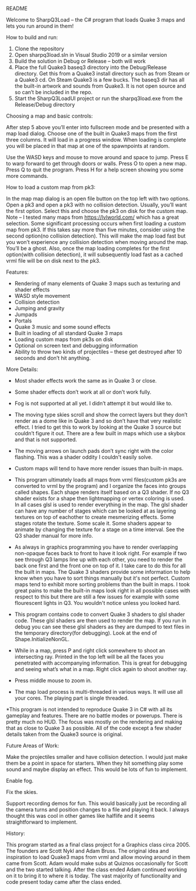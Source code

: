 README

Welcome to SharpQ3Load – the C# program that loads Quake 3 maps and lets you run around in them!

How to build and run:

1.	Clone the repository
2.	Open sharpq3load.sln in Visual Studio 2019 or a similar version
3.	Build the solution in Debug or Release – both will work
4.	Place the full Quake3 baseq3 directory into the Debug/Release directory. Get this from a Quake3 install directory such as from Steam or a Quake3 cd. On Steam Quake3 is a few bucks. The baseq3 dir has all the built-in artwork and sounds from Quake3. It is not open source and so can’t be included in the repo.
5.	Start the SharpQ3LoadUI project or run the sharpq3load.exe from the Release/Debug directory

Choosing a map and basic controls:

After step 5 above you’ll enter into fullscreen mode and be presented with a map load dialog. Choose one of the built in Quake3 maps from the first three columns. It will load in a progress window. When loading is complete you will be placed in that map at one of the spawnpoints at random. 

Use the WASD keys and mouse to move around and space to jump. Press E to warp forward to get through doors or walls. Press O to open a new map. Press Q to quit the program. Press H for a help screen showing you some more commands.

How to load a custom map from pk3:

In the map map dialog is an open file button on the top left with two options. Open a pk3 and open a pk3 with no collision detection. Usually, you’ll want the first option. Select this and choose the pk3 on disk for the custom map. Note – I tested many maps from https://lvlworld.com/ which has a great selection. Some significant processing occurs when first loading a custom map from pk3. If this takes say more than five minutes, consider using the second option(no collision detection). This will make the map load fast but you won’t experience any collision detection when moving around the map. You’ll be a ghost. Also, once the map loading completes for the first option(with collision detection), it will subsequently load fast as a cached vrml file will be on disk next to the pk3.

Features:

-	Rendering of many elements of Quake 3 maps such as texturing and shader effects
-	WASD style movement
-	Collision detection
-	Jumping and gravity
-	Jumpads
-	Portals
-	Quake 3 music and some sound effects
-	Built in loading of all standard Quake 3 maps
-	Loading custom maps from pk3s on disk
-	Optional on screen text and debugging information
-	Ability to throw two kinds of projectiles – these get destroyed after 10 seconds and don’t hit anything. 

More Details:

-	Most shader effects work the same as in Quake 3 or close.

-	Some shader effects don’t work at all or don’t work fully. 

-	Fog is not supported at all yet. I didn’t attempt it but would like to. 

-	The moving type skies scroll and show the correct layers but they don’t render as a dome like in Quake 3 and so don’t have that very realistic effect. I tried to get this to work by looking at the Quake 3 source but couldn’t figure it out. There are a few built in maps which use a skybox and that is not supported.

-	The moving arrows on launch pads don’t sync right with the color flashing. This was a shader oddity I couldn't easily solve.

-	Custom maps will tend to have more render issues than built-in maps. 

-	This program ultimately loads all maps from vrml files(custom pk3s are converted to vrml by the program) and I organize the faces into groups called shapes. Each shape renders itself based on a Q3 shader. If no Q3 shader exists for a shape then lightmapping or vertex coloring is used. In all cases glsl is used to render everything in the map. The glsl shader can have any number of stages which can be looked at as layering textures on top of eachother to create mesmerizing effects. Some stages rotate the texture. Some scale it. Some shaders appear to animate by changing the texture for a stage on a time interval. See the Q3 shader manual for more info. 

-	As always in graphics programming you have to render overlapping non-opaque faces back to front to have it look right. For example if two see through Q3 lamps line up with each other, you need to render the back one first and the front one on top of it. I take care to do this for all the built in maps. The Quake 3 shaders provide some information to help know when you have to sort things manually but it's not perfect. Custom maps tend to exhibit more sorting problems than the built in maps. I took great pains to make the built-in maps look right in all possible cases with respect to this but there are still a few issues for example with some flourescent lights in Q3. You wouldn't notice unless you looked hard.

-	This program contains code to convert Quake 3 shaders to glsl shader code. These glsl shaders are then used to render the map. If you run in debug you can see these glsl shaders as they are dumped to text files in the temporary directory(for debugging). Look at the end of Shape.InitializeNonGL.

-	While in a map, press P and right click somewhere to shoot an intersecting ray. Printed in the top left will be all the faces you penetrated with accompanying information. This is great for debugging and seeing what’s what in a map. Right click again to shoot another ray.

-	Press middle mouse to zoom in.

-	The map load process is multi-threaded in various ways. It will use all your cores. The playing part is single threaded.

*This program is not intended to reproduce Quake 3 in C# with all its gameplay and features. There are no battle modes or powerups. There is pretty much no HUD. The focus was mostly on the rendering and making that as close to Quake 3 as possible. All of the code except a few shader details taken from the Quake3 source is original.

Future Areas of Work:

Make the projectiles smaller and have collision detection. I would just make them be a point in space for starters. When they hit something play some sound and maybe display an effect. This would be lots of fun to implement.

Enable fog.

Fix the skies.

Support recording demos for fun. This would basically just be recording all the camera turns and position changes to a file and playing it back. I always thought this was cool in other games like halflife and it seems straightforward to implement.

History:

This program started as a final class project for a Graphics class circa 2005. The founders are Scott Nykl and Adam Bruss. The original idea and inspiration to load Quake3 maps from vrml and allow moving around in them came from Scott. Adam would make subs at Quiznos occasionally for Scott and the two started talking. After the class ended Adam continued working on it to bring it to where it is today. The vast majority of functionality and code present today came after the class ended.
